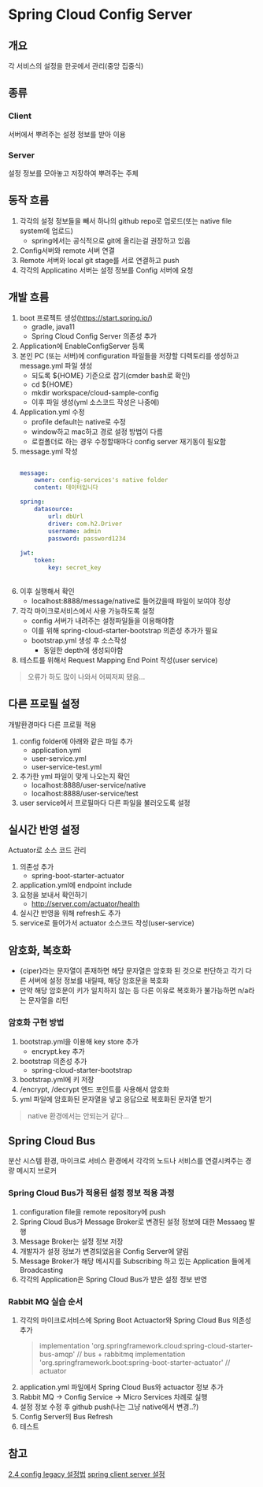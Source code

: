 # Spring Cloud Config Server

## 개요
각 서비스의 설정을 한곳에서 관리(중앙 집중식)

## 종류
### Client
서버에서 뿌려주는 설정 정보를 받아 이용

### Server
설정 정보를 모아놓고 저장하여 뿌려주는 주체

## 동작 흐름
1. 각각의 설정 정보들을 빼서 하나의 github repo로 업로드(또는 native file system에 업로드)
	- spring에서는 공식적으로 git에 올리는걸 권장하고 있음 
2. Config서버와 remote 서버 연결
3. Remote 서버와 local git stage를 서로 연결하고 push
4. 각각의 Applicatino 서버는 설정 정보를 Config 서버에 요청

## 개발 흐름
1. boot 프로젝트 생성(https://start.spring.io/)
	- gradle, java11
	- Spring Cloud Config Server 의존성 추가
2. Application에 EnableConfigServer 등록
3. 본인 PC (또는 서버)에 configuration 파일들을 저장할 디렉토리를 생성하고 message.yml 파일 생성
	- 되도록 ${HOME} 기준으로 잡기(cmder bash로 확인)
	- cd ${HOME}
	- mkdir workspace/cloud-sample-config
	- 이후 파일 생성(yml 소스코드 작성은 나중에)
4. Application.yml 수정
	- profile default는 native로 수정
	- window하고 mac하고 경로 설정 방법이 다름
	- 로컬폴더로 하는 경우 수정할때마다 config server 재기동이 필요함
5. message.yml 작성
	```yml
	
	message:
		owner: config-services's native folder
		content: 데이터입니다
	
	spring:
		datasource:
			url: dbUrl
			driver: com.h2.Driver
			username: admin
			password: password1234
			
	jwt:
		token:
			key: secret_key
		
	```
6. 이후 실행해서 확인
	- localhost:8888/message/native로 들어갔을때 파일이 보여야 정상
7. 각각 마이크로서비스에서 사용 가능하도록 설정
	- config 서버가 내려주는 설정파일들을 이용해야함
	- 이를 위해 spring-cloud-starter-bootstrap 의존성 추가가 필요
	- bootstrap.yml 생성 후 소스작성
		- 동일한 depth에 생성되야함
8. 테스트를 위해서 Request Mapping End Point 작성(user service)
> 오류가 하도 많이 나와서 어찌저찌 됐음... 

## 다른 프로필 설정 
개발환경마다 다른 프로필 적용
1. config folder에 아래와 같은 파일 추가
	- application.yml
	- user-service.yml
	- user-service-test.yml
2. 추가한 yml 파일이 맞게 나오는지 확인
	- localhost:8888/user-service/native
	- localhost:8888/user-service/test
3. user service에서 프로필마다 다른 파일을 불러오도록 설정

## 실시간 반영 설정
Actuator로 소스 코드 관리
1. 의존성 추가
	- spring-boot-starter-actuator
2. application.yml에 endpoint include
3. 요청을 보내서 확인하기
	- http://server.com/actuator/health
4. 실시간 반영을 위해 refresh도 추가
5. service로 들어가서 actuator 소스코드 작성(user-service)

## 암호화, 복호화
- {ciper}라는 문자열이 존재하면 해당 문자열은 암호화 된 것으로 판단하고 각기 다른 서버에 설정 정보를 내릴때, 해당 암호문을 복호화
- 만약 해당 암호문이 키가 일치하지 않는 등 다른 이유로 복호화가 불가능하면 n/a라는 문자열을 리턴

### 암호화 구현 방법
1. bootstrap.yml을 이용해 key store 추가
	- encrypt.key 추가
2. bootstrap 의존성 추가
	- spring-cloud-starter-bootstrap
3. bootstrap.yml에 키 저장
4. /encrypt, /decrypt 엔드 포인트를 사용해서 암호화
5. yml 파일에 암호화된 문자열을 넣고 응답으로 복호화된 문자열 받기
> native 환경에서는 안되는거 같다...

## Spring Cloud Bus
분산 시스템 환경, 마이크로 서비스 환경에서 각각의 노드나 서비스를 연결시켜주는 경량 메시지 브로커

### Spring Cloud Bus가 적용된 설정 정보 적용 과정
1. configuration file을 remote repository에 push
2. Spring Cloud Bus가 Message Broker로 변경된 설정 정보에 대한 Messaeg 발행
3. Message Broker는 설정 정보 저장
4. 개발자가 설정 정보가 변경되었음을 Config Server에 알림
5. Message Broker가 해당 메시지를 Subscribing 하고 있는 Application 들에게 Broadcasting
6. 각각의 Application은 Spring Cloud Bus가 받은 설정 정보 반영

### Rabbit MQ 실습 순서
1. 각각의 마이크로서비스에 Spring Boot Actuactor와 Spring Cloud Bus 의존성 추가
	> implementation 'org.springframework.cloud:spring-cloud-starter-bus-amqp'	// bus + rabbitmq
	> implementation 'org.springframework.boot:spring-boot-starter-actuator'	// actuator
2. application.yml 파일에서 Spring Cloud Bus와 actuactor 정보 추가
3. Rabbit MQ -> Config Service -> Micro Services 차례로 실행
4. 설정 정보 수정 후 github push(나는 그냥 native에서 변경..?)
5. Config Server의 Bus Refresh
6. 테스트

## 참고
[2.4 config legacy 설정법](https://multifrontgarden.tistory.com/278)
[spring client server 설정](https://otrodevym.tistory.com/entry/spring-boot-%EC%84%A4%EC%A0%95%ED%95%98%EA%B8%B0-14-spring-cloud-config-%EC%84%A4%EC%A0%95-%EB%B0%8F-%ED%85%8C%EC%8A%A4%ED%8A%B8-%EC%86%8C%EC%8A%A4)